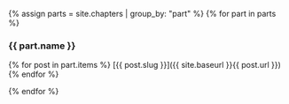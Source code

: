 ---
---

{% assign parts = site.chapters | group_by: "part" %}
{% for part in parts %}
### {{ part.name }}
{% for post in part.items %}
  [{{ post.slug }}]({{ site.baseurl }}{{ post.url }})
{% endfor %}

{% endfor %}
